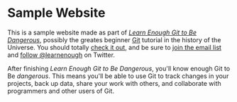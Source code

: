 # Sample Website

This is a sample website made as part of [*Learn Enough Git to Be Dangerous*](http://learnenough.com/git-tutorial), possibly the greates beginner [Git](https://git-scm.com/docs) tutorial in the history of the Universe. You should totally [check it out](http://learnenough.com/git-tutorial), and be sure to [join the email list](http://learnenough.com/#email-list) and [follow @learnenough](http://twitter.com/learnenough) on Twitter.

After finishing *Learn Enough Git to Be Dangerous*, you'll know enough Git to Be *dangerous*. This means you'll be able to use Git to track changes in your projects, back up data, share your work with others, and collaborate with programmers and other users of Git.
